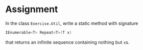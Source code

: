# Assignment

In the class `Exercise.Util`, write a static method with signature

```csharp
IEnumerable<T> Repeat<T>(T x)
```

that returns an infinite sequence containing nothing but `x`s.
